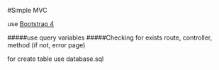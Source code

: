 #Simple MVC

use [Bootstrap 4](http://getbootstrap.com)

#####use query variables
#####Checking for exists route, controller, method (if not, error page)

for create table use database.sql
